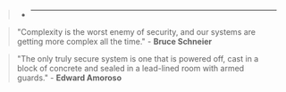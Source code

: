 >  - ****

> "Complexity is the worst enemy of security, and our systems are getting more complex all the time." - **Bruce Schneier**

> "The only truly secure system is one that is powered off, cast in a block of concrete and sealed in a lead-lined room with armed guards." - **Edward Amoroso**


